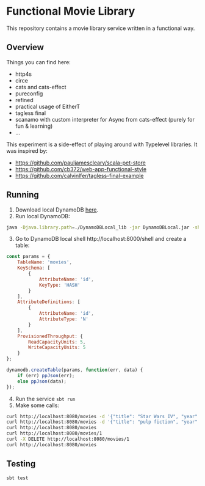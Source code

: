 # Functional Movie Library

This repository contains a movie library service written in a functional way. 

## Overview

Things you can find here:
- http4s
- circe
- cats and cats-effect
- pureconfig
- refined
- practical usage of EitherT
- tagless final
- scanamo with custom interpreter for Async from cats-effect (purely for fun \& learning)
- ...

This experiment is a side-effect of playing around with Typelevel libraries. It was inspired by:
- https://github.com/pauljamescleary/scala-pet-store
- https://github.com/cb372/web-app-functional-style
- https://github.com/calvinlfer/tagless-final-example

## Running

1. Download local DynamoDB [here](https://docs.aws.amazon.com/amazondynamodb/latest/developerguide/DynamoDBLocal.html).
2. Run local DynamoDB: 
```bash
java -Djava.library.path=./DynamoDBLocal_lib -jar DynamoDBLocal.jar -sharedDb
```
3. Go to DynamoDB local shell http://localhost:8000/shell and create a table:
```javascript
const params = {
    TableName: 'movies',
    KeySchema: [
        {
            AttributeName: 'id',
            KeyType: 'HASH'
        }
    ],
    AttributeDefinitions: [
        {
            AttributeName: 'id',
            AttributeType: 'N'
        }
    ],
    ProvisionedThroughput: {
        ReadCapacityUnits: 5,
        WriteCapacityUnits: 5
    }
};

dynamodb.createTable(params, function(err, data) {
    if (err) ppJson(err);
    else ppJson(data);
});
```

4. Run the service `sbt run`
5. Make some calls:

```bash
curl http://localhost:8080/movies -d '{"title": "Star Wars IV", "year": 1977, "id": 1}'
curl http://localhost:8080/movies -d '{"title": "pulp fiction", "year": 1994, "id": 2}'
curl http://localhost:8080/movies
curl http://localhost:8080/movies/1
curl -X DELETE http://localhost:8080/movies/1
curl http://localhost:8080/movies
```

## Testing

```bash
sbt test
```

